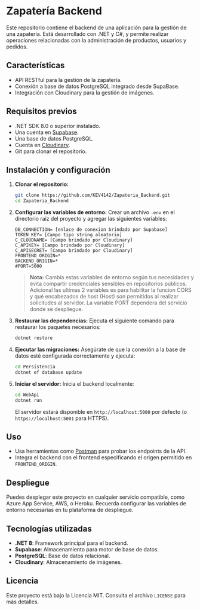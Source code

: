 # Zapatería Backend

Este repositorio contiene el backend de una aplicación para la gestión de una zapatería. Está desarrollado con .NET y C#, y permite realizar operaciones relacionadas con la administración de productos, usuarios y pedidos.

## Características
- API RESTful para la gestión de la zapatería.
- Conexión a base de datos PostgreSQL integrado desde SupaBase.
- Integración con Cloudinary para la gestión de imágenes.

## Requisitos previos
- .NET SDK 8.0 o superior instalado.
- Una cuenta en [Supabase](https://supabase.com/).
- Una base de datos PostgreSQL.
- Cuenta en [Cloudinary](https://cloudinary.com/).
- Git para clonar el repositorio.

## Instalación y configuración

1. **Clonar el repositorio:**
   ```bash
   git clone https://github.com/KEV4142/Zapateria_Backend.git
   cd Zapateria_Backend
   ```

2. **Configurar las variables de entorno:**
   Crear un archivo `.env` en el directorio raíz del proyecto y agregar las siguientes variables:
   ```env
   DB_CONNECTION= [enlace de conexion brindado por Supabase]
   TOKEN_KEY= [Campo tipo string aleatorio]
   C_CLOUDNAME= [Campo brindado por Cloudinary]
   C_APIKEY= [Campo brindado por Cloudinary]
   C_APISECRET= [Campo brindado por Cloudinary]
   FRONTEND_ORIGIN=*
   BACKEND_ORIGIN=*
   #PORT=5000
   ```

   > **Nota:** Cambia estas variables de entorno según tus necesidades y evita compartir credenciales sensibles en repositorios públicos. Adicional las ultimas 2 variables es para habilitar la funcion CORS y qué encabezados de host (Host) son permitidos al realizar solicitudes al servidor. La variable PORT dependera del servicio donde se despliegue.

3. **Restaurar las dependencias:**
   Ejecuta el siguiente comando para restaurar los paquetes necesarios:
   ```bash
   dotnet restore
   ```

4. **Ejecutar las migraciones:**
   Asegúrate de que la conexión a la base de datos esté configurada correctamente y ejecuta:
   ```bash
   cd Persistencia
   dotnet ef database update
   ```

5. **Iniciar el servidor:**
   Inicia el backend localmente:
   ```bash
   cd WebApi
   dotnet run
   ```

   El servidor estará disponible en `http://localhost:5000` por defecto (o `https://localhost:5001` para HTTPS).

## Uso
- Usa herramientas como [Postman](https://www.postman.com/) para probar los endpoints de la API.
- Integra el backend con el frontend especificando el origen permitido en `FRONTEND_ORIGIN`.

## Despliegue
Puedes desplegar este proyecto en cualquier servicio compatible, como Azure App Service, AWS, o Heroku. Recuerda configurar las variables de entorno necesarias en tu plataforma de despliegue.

## Tecnologías utilizadas
- **.NET 8**: Framework principal para el backend.
- **Supabase**: Almacenamiento para motor de base de datos.
- **PostgreSQL**: Base de datos relacional.
- **Cloudinary**: Almacenamiento de imágenes.


## Licencia
Este proyecto está bajo la Licencia MIT. Consulta el archivo `LICENSE` para más detalles.
